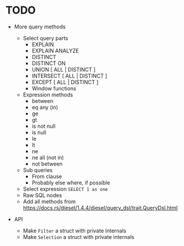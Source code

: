 # TODO

- More query methods
  - Select query parts
    - EXPLAIN
    - EXPLAIN ANALYZE
    - DISTINCT
    - DISTINCT ON
    - UNION [ ALL | DISTINCT ]
    - INTERSECT [ ALL | DISTINCT ]
    - EXCEPT [ ALL | DISTINCT ]
    - Window functions
  - Expression methods
    - between
    - eq any (in)
    - ge
    - gt
    - is not null
    - is null
    - le
    - lt
    - ne
    - ne all (not in)
    - not between
  - Sub queries
    - From clause
    - Probably else where, if possible
  - Select expression `SELECT 1 as one`
  - Raw SQL nodes
  - Add all methods from https://docs.rs/diesel/1.4.4/diesel/query_dsl/trait.QueryDsl.html

- API
  - Make `Filter` a struct with private internals
  - Make `Selection` a struct with private internals
